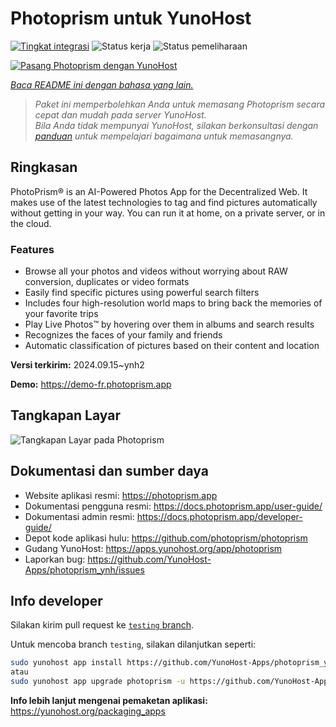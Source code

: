 <!--
N.B.: README ini dibuat secara otomatis oleh <https://github.com/YunoHost/apps/tree/master/tools/readme_generator>
Ini TIDAK boleh diedit dengan tangan.
-->

# Photoprism untuk YunoHost

[![Tingkat integrasi](https://apps.yunohost.org/badge/integration/photoprism)](https://ci-apps.yunohost.org/ci/apps/photoprism/)
![Status kerja](https://apps.yunohost.org/badge/state/photoprism)
![Status pemeliharaan](https://apps.yunohost.org/badge/maintained/photoprism)

[![Pasang Photoprism dengan YunoHost](https://install-app.yunohost.org/install-with-yunohost.svg)](https://install-app.yunohost.org/?app=photoprism)

*[Baca README ini dengan bahasa yang lain.](./ALL_README.md)*

> *Paket ini memperbolehkan Anda untuk memasang Photoprism secara cepat dan mudah pada server YunoHost.*  
> *Bila Anda tidak mempunyai YunoHost, silakan berkonsultasi dengan [panduan](https://yunohost.org/install) untuk mempelajari bagaimana untuk memasangnya.*

## Ringkasan

PhotoPrism® is an AI-Powered Photos App for the Decentralized Web. It makes use of the latest technologies to tag and find pictures automatically without getting in your way. You can run it at home, on a private server, or in the cloud.

### Features

- Browse all your photos and videos without worrying about RAW conversion, duplicates or video formats
- Easily find specific pictures using powerful search filters
- Includes four high-resolution world maps to bring back the memories of your favorite trips
- Play Live Photos™ by hovering over them in albums and search results
- Recognizes the faces of your family and friends
- Automatic classification of pictures based on their content and location


**Versi terkirim:** 2024.09.15~ynh2

**Demo:** <https://demo-fr.photoprism.app>

## Tangkapan Layar

![Tangkapan Layar pada Photoprism](./doc/screenshots/photoprism.jpg)

## Dokumentasi dan sumber daya

- Website aplikasi resmi: <https://photoprism.app>
- Dokumentasi pengguna resmi: <https://docs.photoprism.app/user-guide/>
- Dokumentasi admin resmi: <https://docs.photoprism.app/developer-guide/>
- Depot kode aplikasi hulu: <https://github.com/photoprism/photoprism>
- Gudang YunoHost: <https://apps.yunohost.org/app/photoprism>
- Laporkan bug: <https://github.com/YunoHost-Apps/photoprism_ynh/issues>

## Info developer

Silakan kirim pull request ke [`testing` branch](https://github.com/YunoHost-Apps/photoprism_ynh/tree/testing).

Untuk mencoba branch `testing`, silakan dilanjutkan seperti:

```bash
sudo yunohost app install https://github.com/YunoHost-Apps/photoprism_ynh/tree/testing --debug
atau
sudo yunohost app upgrade photoprism -u https://github.com/YunoHost-Apps/photoprism_ynh/tree/testing --debug
```

**Info lebih lanjut mengenai pemaketan aplikasi:** <https://yunohost.org/packaging_apps>
